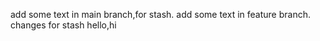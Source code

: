 add some text in main branch,for stash.
add some text in feature branch. 
changes for stash
hello,hi

